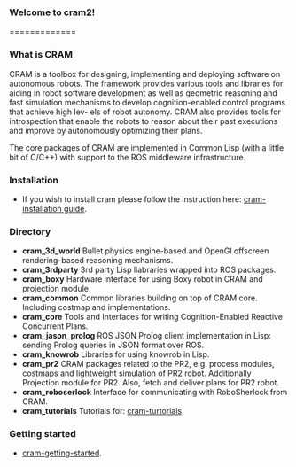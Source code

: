 ### Welcome to cram2!
=============

### What is CRAM

CRAM is a toolbox for designing, implementing and deploying software on autonomous robots. The framework provides various tools and libraries for aiding in robot software development as well as geometric reasoning and fast simulation mechanisms to develop cognition-enabled control programs that achieve high lev- els of robot autonomy. CRAM also provides tools for introspection that enable the robots to reason about their past executions and improve by autonomously optimizing their plans.

The core packages of CRAM are implemented in Common Lisp (with a little bit of C/C++) with support to the ROS middleware infrastructure.

### Installation

*  If you wish to install cram please follow the instruction here: [cram-installation guide](http://cram-system.org/installation).


### Directory
* **cram_3d_world** Bullet physics engine-based and OpenGl offscreen rendering-based reasoning mechanisms.
* **cram_3rdparty** 3rd party Lisp liabraries wrapped into ROS packages.
* **cram_boxy** Hardware interface for using Boxy robot in CRAM and projection module.
* **cram_common** Common libraries building on top of CRAM core. Including costmap and implementations.
* **cram_core** Tools and Interfaces for writing Cognition-Enabled Reactive Concurrent Plans.
* **cram_jason_prolog** ROS JSON Prolog client implementation in Lisp: sending Prolog queries in JSON format over ROS. 
* **cram_knowrob** Libraries for using knowrob in Lisp.
* **cram_pr2** CRAM packages related to the PR2, e.g. process modules, costmaps and lightweight simulation of PR2 robot. Additionally Projection module for PR2. Also, fetch and deliver plans for PR2 robot.
* **cram_roboserlock** Interface for communicating with RoboSherlock from CRAM.
* **cram_tutorials** Tutorials for: [cram-turtorials](http://cram-system.org/tutorials).


### Getting started

*  [cram-getting-started](http://cram-system.org/doc/getting_started).
